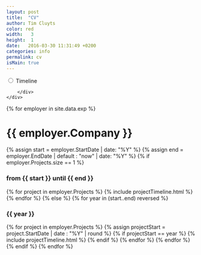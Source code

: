 ```yaml
---
layout: post
title:  "CV"
author: Tim Cluyts
color: red
width:   3 
height:  1
date:   2016-03-30 11:31:49 +0200
categories: info
permalink: cv
isMain: true
---
```

<div class="row">
    <div class="col-xs-12">
        <div class="btn-group btn-group-lg btn-group-justified" data-toggle="buttons">
            <label class="btn btn-primary ">
                <input type="radio" name="options" id="showTimeline" autocomplete="off"  /> Timeline
            </label>
            <!--<label class="btn btn-primary active">
                <input type="radio" name="options" id="showTechnologies" autocomplete="off"  checked/> Technologies
            </label>-->
            
        </div>
    </div>
</div>
<div class="timeline" id="experienceTimeline">
    {% for employer in site.data.exp %}
        <span class="timeline-label ">
                <h1><span class="label label-info">{{ employer.Company }}</span></h1>
        </span>
        {% assign start = employer.StartDate | date: "%Y" %} 
        {% assign end = employer.EndDate | default : "now" | date: "%Y" %} 
        {% if employer.Projects.size == 1 %}
            <span class="timeline-label ">
                        <h3><span class="label label-success">from {{ start }} until {{ end }}</span></h3>
            </span>
            {% for project in employer.Projects %} 
                {% include projectTimeline.html %} 
            {% endfor %} 
        {% else %} 
            {% for year in (start..end) reversed %}
                <span class="timeline-label ">
                    <h3><span class="label label-success">{{ year }}</span></h3>
                </span>
                {% for project in employer.Projects %} 
                    {% assign projectStart = project.StartDate | date : "%Y" | round %} 
                    {% if projectStart == year %} 
                        {% include projectTimeline.html %} 
                    {% endif %}
                 {% endfor %} 
            {% endfor %} 
        {% endif %} 
    {% endfor %}
</div>
<!--
<div id="technologies">
    <div class="row">
        <div class="col-xs-12">&nbsp;</div>
        <div class="clearfix"></div>
    </div>
    {%- assign tag_names = "" | split: "|" -%} 
    {%- for employer in site.data.exp -%} 
        {%- for project in employer.Projects -%} 
            {%- assign alltech = project.TechnicalCategories | append: ", " | append: alltech -%} 
            {%- assign t = project.TechnicalCategories | split: ", " -%} 
            {%- for oneTech in t -%} 
                {%- assign estripped= oneTech | strip -%} 
                {%- assign tag_names = tag_names | push: estripped  -%} 
            {%- endfor -%} 
        {%- endfor -%}
    {%- endfor -%} 
    {%- assign tag_names = tag_names | uniq | sort -%} 
    {%- assign monthes = "" | split:  "|" -%} 
    {%- assign maxMonthes=0 -%} 
    {%- for oneTech in tag_names -%} 
        {%- assign totalMonthes= 0 -%} 
        {%- for employer in site.data.exp -%} 
            {%- for project in employer.Projects -%} 
                {%- if project.TechnicalCategories contains oneTech -%} 
                    {%- assign totalMonthes = project.DurationInMonth | round | plus: totalMonthes -%} 
                {%- endif -%} 
            {%- endfor -%} 
        {%- endfor -%} 
        {%- assign v = oneTech | append: ',' | append:totalMonthes -%} 
        {%- assign monthes = monthes | push: v -%} 
        {%- if totalMonthes > maxMonthes-%} 
            {%- assign maxMonthes = totalMonthes -%}
        {%- endif -%} 
    {%- endfor -%} 
    {%- for e in monthes -%}
    <div class="row">
        <div class="col-lg-2 col-sm-3 col-xs-5">
            {%- assign item = e | split: ',' -%}
            <span>{{item[0]}}</span>
        </div>
        <div class="col-lg-10 col-sm-9 col-xs-7">
            <div class="progress">
                <div class="progress-bar progress-bar-success" role="progressbar" aria-valuenow="{{item[1]}}" aria-valuemin="0" aria-valuemax="{{maxMonthes}}"
                    style="width: {{item[1] |round:2 | divided_by:maxMonthes | times: 100}}%;" title="{{item[1]}} monthes">
                    {{item[1]}}
                </div>
            </div>
        </div>
    </div>
    {%- endfor -%}
</div>-->

<script>  
jQuery(document).ready(function() {
    $('#showTechnologies').on('change', function () {
        $("#calendarView").hide();
        $("#experienceTimeline").hide();
        $("#technologies").show();
    });
    $('#showTimeline').on('change', function () {
        $("#calendarView").hide();
        $("#technologies").hide();
        $("#experienceTimeline").show();
    });  
});
</script>